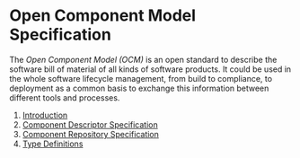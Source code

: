 # Open Component Model Specification

The *Open Component Model (OCM)* is an open standard to describe the software bill of material of all kinds of 
software products. It could be used in the whole software lifecycle management, from build to compliance, to deployment
as a common basis to exchange this information between different tools and processes.

1. [Introduction](./01-introduction.md)
2. [Component Descriptor Specification](./02-component-descriptor.md)
3. [Component Repository Specification](./03-component-repository.md)
4. [Type Definitions](./04-type-definitions.md)

